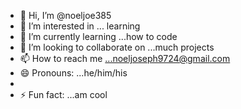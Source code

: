 - 👋 Hi, I’m @noeljoe385
- 👀 I’m interested in ... learning
- 🌱 I’m currently learning ...how to code
- 💞️ I’m looking to collaborate on ...much projects
- 📫 How to reach me ...noeljoseph9724@gmail.com
- 😄 Pronouns: ...he/him/his
- 
- ⚡ Fun fact: ...am cool

<!---
noeljoe385/noeljoe385 is a ✨ special ✨ repository because its `README.md` (this file) appears on your GitHub profile.
You can click the Preview link to take a look at your changes.
--->




